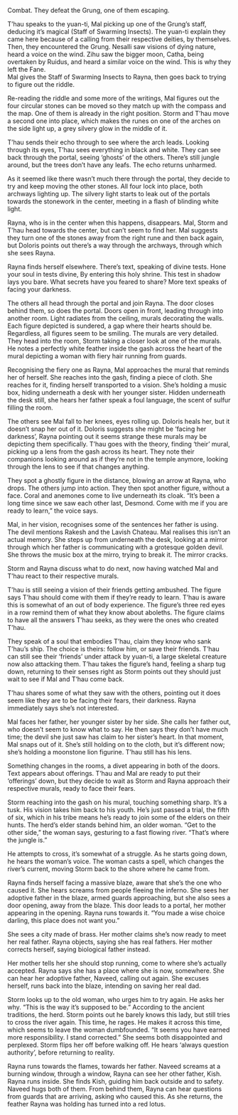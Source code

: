 Combat. They defeat the Grung, one of them escaping. 

T’hau speaks to the yuan-ti, Mal picking up one of the Grung’s staff, deducing it’s magical (Staff of Swarming Insects). The yuan-ti explain they came here because of a calling from their respective deities, by themselves. Then, they encountered the Grung. Nesalli saw visions of dying nature, heard a voice on the wind. Zihu saw the bigger moon, Catha, being overtaken by Ruidus, and heard a similar voice on the wind. This is why they left the Fane.  
Mal gives the Staff of Swarming Insects to Rayna, then goes back to trying to figure out the riddle.

Re-reading the riddle and some more of the writings, Mal figures out the four circular stones can be moved so they match up with the compass and the map. One of them is already in the right position. Storm and T’hau move a second one into place, which makes the runes on one of the arches on the side light up, a grey silvery glow in the middle of it.

T’hau sends their echo through to see where the arch leads. Looking through its eyes, T’hau sees everything in black and white. They can see back through the portal, seeing ‘ghosts’ of the others. There’s still jungle around, but the trees don’t have any leafs.
The echo returns unharmed. 

As it seemed like there wasn’t much there through the portal, they decide to try and keep moving the other stones. All four lock into place, both archways lighting up. The silvery light starts to leak out of the portals towards the stonework in the center, meeting in a flash of blinding white light. 

Rayna, who is in the center when this happens, disappears. Mal, Storm and T’hau head towards the center, but can’t seem to find her. Mal suggests they turn one of the stones away from the right rune and then back again, but Doloris points out there’s a way through the archways, through which she sees Rayna.

Rayna finds herself elsewhere. There’s text, speaking of divine tests. 
Hone your soul in tests divine, 
By entering this holy shrine. 
This test in shadow lays you bare. 
What secrets have you feared to share?
More text speaks of facing your darkness. 

The others all head through the portal and join Rayna. The door closes behind them, so does the portal. Doors open in front, leading through into another room. Light radiates from the ceiling, murals decorating the walls. Each figure depicted is sundered, a gap where their hearts should be. Regardless, all figures seem to be smiling. The murals are very detailed. 
They head into the room, Storm taking a closer look at one of the murals. He notes a perfectly white feather inside the gash across the heart of the mural depicting a woman with fiery hair running from guards. 

Recognising the fiery one as Rayna, Mal approaches the mural that reminds her of herself. She reaches into the gash, finding a piece of cloth. She reaches for it, finding herself transported to a vision. She’s holding a music box, hiding underneath a desk with her younger sister. Hidden underneath the desk still, she hears her father speak a foul language, the scent of sulfur filling the room. 

The others see Mal fall to her knees, eyes rolling up. Doloris heals her, but it doesn’t snap her out of it. Doloris suggests she might be ‘facing her darkness’, Rayna pointing out it seems strange these murals may be depicting them specifically. T’hau goes with the theory, finding ‘their’ mural, picking up a lens from the gash across its heart. They note their companions looking around as if they’re not in the temple anymore, looking through the lens to see if that changes anything.

They spot a ghostly figure in the distance, blowing an arrow at Rayna, who drops. The others jump into action. They then spot another figure, without a face. Coral and anemones come to live underneath its cloak. “It’s been a long time since we saw each other last, Desmond. Come with me if you are ready to learn,” the voice says.

Mal, in her vision, recognises some of the sentences her father is using. The devil mentions Rakesh and the Lavish Chateau. Mal realises this isn’t an actual memory. She steps up from underneath the desk, looking at a mirror through which her father is communicating with a grotesque golden devil. She throws the music box at the mirro, trying to break it. The mirror cracks. 

Storm and Rayna discuss what to do next, now having watched Mal and T’hau react to their respective murals. 

T’hau is still seeing a vision of their friends getting ambushed. The figure says T’hau should come with them if they’re ready to learn. T’hau is aware this is somewhat of an out of body experience. The figure’s three red eyes in a row remind them of what they know about aboleths. The figure claims to have all the answers T’hau seeks, as they were the ones who created T’hau. 

They speak of a soul that embodies T’hau, claim they know who sank T’hau’s ship. The choice is theirs: follow him, or save their friends. T’hau can still see their ‘friends’ under attack by yuan-ti, a large skeletal creature now also attacking them. 
T’hau takes the figure’s hand, feeling a sharp tug down, returning to their senses right as Storm points out they should just wait to see if Mal and T’hau come back.

T’hau shares some of what they saw with the others, pointing out it does seem like they are to be facing their fears, their darkness. Rayna immediately says she’s not interested.

Mal faces her father, her younger sister by her side. She calls her father out, who doesn’t seem to know what to say. He then says they don’t have much time; the devil she just saw has claim to her sister’s heart.
In that moment, Mal snaps out of it. She’s still holding on to the cloth, but it’s different now; she’s holding a moonstone lion figurine. T’hau still has his lens.

Something changes in the rooms, a divet appearing in both of the doors. Text appears about offerings. T’hau and Mal are ready to put their ‘offerings’ down, but they decide to wait as Storm and Rayna approach their respective murals, ready to face their fears.

Storm reaching into the gash on his mural, touching something sharp. It’s a tusk. His vision takes him back to his youth. He’s just passed a trial, the fifth of six, which in his tribe means he’s ready to join some of the elders on their hunts. The herd’s elder stands behind him, an older woman. “Get to the other side,” the woman says, gesturing to a fast flowing river. “That’s where the jungle is.” 

He attempts to cross, it’s somewhat of a struggle. As he starts going down, he hears the woman’s voice. The woman casts a spell, which changes the river’s current, moving Storm back to the shore where he came from.

Rayna finds herself facing a massive blaze, aware that she’s the one who caused it. She hears screams from people fleeing the inferno. She sees her adoptive father in the blaze, armed guards approaching, but she also sees a door opening, away from the blaze. This door leads to a portal, her mother appearing in the opening. Rayna runs towards it. “You made a wise choice darling, this place does not want you.” 

She sees a city made of brass. Her mother claims she’s now ready to meet her real father. Rayna objects, saying she has real fathers. Her mother corrects herself, saying biological father instead.

Her mother tells her she should stop running, come to where she’s actually accepted. Rayna says she has a place where she is now, somewhere. She can hear her adoptive father, Naveed, calling out again. She excuses herself, runs back into the blaze, intending on saving her real dad.

Storm looks up to the old woman, who urges him to try again. He asks her why. “This is the way it’s supposed to be.” According to the ancient traditions, the herd. Storm points out he barely knows this lady, but still tries to cross the river again. This time, he rages.
He makes it across this time, which seems to leave the woman dumbfounded. “It seems you have earned more responsibility. I stand corrected.” She seems both disappointed and perplexed. Storm flips her off before walking off. He hears ‘always question authority’, before returning to reality. 

Rayna runs towards the flames, towards her father. Naveed screams at a burning window, through a window, Rayna can see her other father, Kish. Rayna runs inside. She finds Kish, guiding him back outside and to safety. Naveed hugs both of them. From behind them, Rayna can hear questions from guards that are arriving, asking who caused this. 
As she returns, the feather Rayna was holding has turned into a red lotus. 
